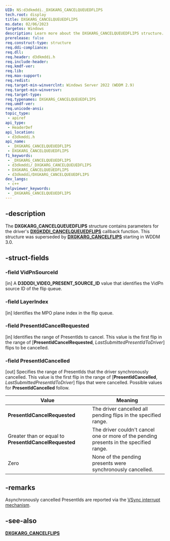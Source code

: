 ```yaml
---
UID: NS:d3dkmddi._DXGKARG_CANCELQUEUEDFLIPS
tech.root: display
title: DXGKARG_CANCELQUEUEDFLIPS
ms.date: 02/06/2023
targetos: Windows
description: Learn more about the DXGKARG_CANCELQUEUEDFLIPS structure.
prerelease: false
req.construct-type: structure
req.ddi-compliance: 
req.dll: 
req.header: d3dkmddi.h
req.include-header: 
req.kmdf-ver: 
req.lib: 
req.max-support: 
req.redist: 
req.target-min-winverclnt: Windows Server 2022 (WDDM 2.9)
req.target-min-winversvr: 
req.target-type: 
req.typenames: DXGKARG_CANCELQUEUEDFLIPS
req.umdf-ver: 
req.unicode-ansi: 
topic_type:
 - apiref
api_type:
 - HeaderDef
api_location:
 - d3dkmddi.h
api_name:
 - _DXGKARG_CANCELQUEUEDFLIPS
 - DXGKARG_CANCELQUEUEDFLIPS
f1_keywords:
 - _DXGKARG_CANCELQUEUEDFLIPS
 - d3dkmddi/_DXGKARG_CANCELQUEUEDFLIPS
 - DXGKARG_CANCELQUEUEDFLIPS
 - d3dkmddi/DXGKARG_CANCELQUEUEDFLIPS
dev_langs:
 - c++
helpviewer_keywords:
 - _DXGKARG_CANCELQUEUEDFLIPS
---
```


## -description

The **DXGKARG_CANCELQUEUEDFLIPS** structure contains parameters for the driver's [**DXGKDDI_CANCELQUEUEDFLIPS**](nc-d3dkmddi-dxgkddi_cancelqueuedflips.md) callback function. This structure was superseded by [**DXGKARG_CANCELFLIPS**](ns-d3dkmddi-dxgkarg_cancelflips.md) starting in WDDM 3.0.

## -struct-fields

### -field VidPnSourceId

[in] A **D3DDDI_VIDEO_PRESENT_SOURCE_ID** value that identifies the VidPn source ID of the flip queue.

### -field LayerIndex

[in] Identifies the MPO plane index in the flip queue.

### -field PresentIdCancelRequested

[in] Identifies the range of PresentIds to cancel. This value is the first flip in the range of [**PresentIdCancelRequested**, *LastSubmittedPresentIdToDriver*] flips to be cancelled.

### -field PresentIdCancelled

[out] Specifies the range of PresentIds that the driver synchronously cancelled. This value is the first flip in the range of [**PresentIdCancelled**, *LastSubmittedPresentIdToDriver*] flips that were cancelled. Possible values for **PresentIdCancelled** follow.

| Value | Meaning |
| ----- | ------- |
| **PresentIdCancelRequested** | The driver cancelled all pending flips in the specified range. |
| Greater than or equal to **PresentIdCancelRequested** | The driver couldn't cancel one or more of the pending presents in the specified range. |
| Zero | None of the pending presents were synchronously cancelled. |

## -remarks

Asynchronously cancelled PresentIds are reported via the [VSync interrupt mechanism](/windows-hardware/drivers/display/hardware-flip-queue#specifying-vsync-interrupt-behavior).

## -see-also

[**DXGKARG_CANCELFLIPS**](ns-d3dkmddi-dxgkarg_cancelflips.md)

